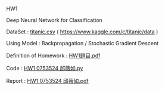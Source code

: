 HW1 

Deep Neural Network for Classification

DataSet : [titanic.csv](https://github.com/laynotena/Deep-Learning/blob/main/HW1/titanic.csv) ( https://www.kaggle.com/c/titanic/data )

Using Model :  Backpropagation / Stochastic Gradient Descent  

Definition of Homework : [HW1題目.pdf]( https://github.com/laynotena/Deep-Learning/blob/main/HW1/HW1%E9%A1%8C%E7%9B%AE.pdf )

Code : [HW1 0753524 邱薇如.py](https://github.com/laynotena/Deep-Learning/blob/main/HW1/HW1%200753524%20%E9%82%B1%E8%96%87%E5%A6%82.py)

Report : [HW1 0753524 邱薇如.pdf](https://github.com/laynotena/Deep-Learning/blob/main/HW1/HW1%200753524%20%E9%82%B1%E8%96%87%E5%A6%82.pdf) 
